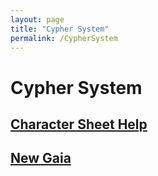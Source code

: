 ```yaml
---
layout: page
title: "Cypher System"
permalink: /CypherSystem
---
```


# Cypher System

## [Character Sheet Help](https://nicolii.github.io/CypherSystem/CharacterSheetHelp)

## [New Gaia](https://nicolii.github.io/CypherSystem/NewGaia/NewGaia)

